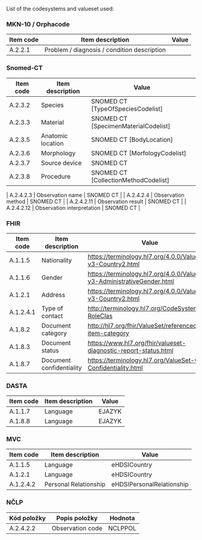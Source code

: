 List of the codesystems and valueset used:

### MKN-10 / Orphacode

| Item code      | Item description                                | Value                     |
| ---------------| ----------------------------------------------- | ------------------------- |
| A.2.2.1        | Problem / diagnosis / condition description     |                           |

### Snomed-CT

| Item code     | Item description                   | Value                                            |
| ------------- | ---------------------------------- | ------------------------------------------------ |
| A.2.3.2       | Species                            | SNOMED CT [TypeOfSpeciesCodelist]                |
| A.2.3.3       | Material                           | SNOMED CT [SpecimenMaterialCodelist]             |
| A.2.3.5       | Anatomic location                  | SNOMED CT [BodyLocation]                         |
| A.2.3.6       | Morphology                         | SNOMED CT [MorfologyCodelist]                    |
| A.2.3.7       | Source device                      | SNOMED CT                                        |
| A.2.3.8       | Procedure                          | SNOMED CT [CollectionMethodCodelist]             |

| A.2.4.2.3       | Observation name                    | SNOMED CT                                        |
| A.2.4.2.4      | Observation method                    | SNOMED CT                                        |
| A.2.4.2.11       | Observation result                    | SNOMED CT                                        |
| A.2.4.2.12       | Observation interpretation                   | SNOMED CT                                        |

### FHIR

| Item code     | Item description          | Value                                                                   |
| ------------- | ------------------------- | ----------------------------------------------------------------------- |
| A.1.1.5       | Nationality               | https://terminology.hl7.org/4.0.0/ValueSet-v3-Country2.html             |
| A.1.1.6       | Gender                    | https://terminology.hl7.org/4.0.0/ValueSet-v3-AdministrativeGender.html |
| A.1.2.1       | Address                   | https://terminology.hl7.org/4.0.0/ValueSet-v3-Country2.html             |
| A.1.2.4.1     | Type of contact           | http://terminology.hl7.org/CodeSystem/v3-RoleClas                       |
| A.1.8.2       | Document category         | http://hl7.org/fhir/ValueSet/referenced-item-category                   |
| A.1.8.3       | Document status           | https://www.hl7.org/fhir/valueset-diagnostic-report-status.html         |
| A.1.8.7       | Document confidentiality  | https://terminology.hl7.org/ValueSet-v3-Confidentiality.html            |


### DASTA

| Item code      | Item description        | Value                         |
| -------------- | ----------------------- | ----------------------------- |
| A.1.1.7        | Language                | EJAZYK                        |
| A.1.8.8        | Language                | EJAZYK                        |

### MVC

| Item code      | Item description        | Value                         |
| ---------------| ----------------------- | ----------------------------- |
| A.1.1.5        | Language                | eHDSICountry                  |
| A.1.2.1        | Language                | eHDSICountry                  |
| A.1.2.4.2      | Personal Relationship   | eHDSIPersonalRelationship     |


### NČLP

| Kód položky    | Popis položky                            | Hodnota                   |
| ---------------| ---------------------------------------- | ------------------------- |
| A.2.4.2.2        | Observation code                       | NCLPPOL                   |
